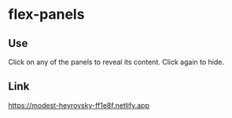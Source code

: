 # flex-panels

## Use
Click on any of the panels to reveal its content. Click again to hide.

## Link
https://modest-heyrovsky-ff1e8f.netlify.app